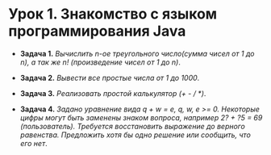 # Урок 1. Знакомство с языком программирования Java

+ **Задача 1.** _Вычислить n-ое треугольного число(сумма чисел от 1 до n), а так же n! (произведение чисел от 1 до n)_.

+ **Задача 2.** _Вывести все простые числа от 1 до 1000_.

+ **Задача 3.** _Реализовать простой калькулятор (+ - / *)_.

+ **Задача 4.** _Задано уравнение вида q + w = e, q, w, e >= 0. Некоторые цифры могут быть заменены знаком вопроса, например 2? + ?5 = 69 (пользователь).
Требуется восстановить выражение до верного равенства. Предложить хотя бы одно решение или сообщить, что его нет_.